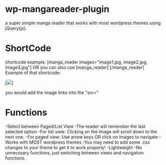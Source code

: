 # wp-mangareader-plugin
a super simple manga reader that works with most wordpress themes using jQuery(js). 

# ShortCode
shortcode example: [manga_reader images="image1.jpg, image2.jpg, image3.jpg"] OR you can also use [manga_reader]  [/manga_reader]
Example of that shortcode: 


[<img src="http://i.epvpimg.com/qle7aab.png">]


you would add the image links into the "src=" 

# Functions
  -Select between Paged/List View
      -The reader will remember the last selected option
      -For list view: Clicking on the image will scroll down to the next one.
      -For paged view: Use arrow keys OR click on images to navigate
  -Works with MOST wordpress themes
      -You may need to add some .css changes to your theme to get it to work properly!
  -Lightweight
      -No unnecssary functions, just switching between views and navigation functions.
      
